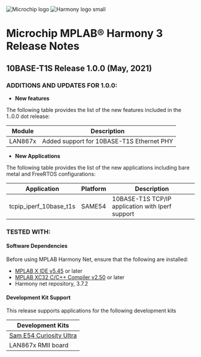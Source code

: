 ﻿![Microchip logo](https://raw.githubusercontent.com/wiki/Microchip-MPLAB-Harmony/Microchip-MPLAB-Harmony.github.io/images/microchip_logo.png)
![Harmony logo small](https://raw.githubusercontent.com/wiki/Microchip-MPLAB-Harmony/Microchip-MPLAB-Harmony.github.io/images/microchip_mplab_harmony_logo_small.png)

# Microchip MPLAB® Harmony 3 Release Notes
## 10BASE-T1S Release 1.0.0 (May, 2021)
### ADDITIONS AND UPDATES FOR  1.0.0:


- **New features**

The following table provides the list of the new features included in the 1..0.0 dot release:

| Module                | Description                          |
| ------ | ------ |
| LAN867x            | Added support for 10BASE-T1S Ethernet PHY |


- **New Applications**

The following table provides the list of the new applications including bare metal and FreeRTOS configurations:

| Application                 | Platform          | Description                                                                                      |
| ------------ | ------------ |  ------------     |
| tcpip_iperf_10base_t1s | SAME54 | 10BASE-T1S TCP/IP application with Iperf support |

### TESTED WITH:

#### Software Dependencies

Before using MPLAB Harmony Net, ensure that the following are installed:

- [MPLAB X IDE v5.45](https://www.microchip.com/mplab/mplab-x-ide) or later
- [MPLAB XC32 C/C++ Compiler v2.50](https://www.microchip.com/mplab/compilers) or later
- Harmony net repository, 3.7.2

#### Development Kit Support

This release supports applications for the following development kits

| Development Kits |
| --- |
|[Sam E54 Curiosity Ultra](https://www.microchip.com/Developmenttools/ProductDetails/DM320210) |
|LAN867x RMII board|